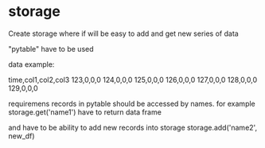 # storage

Create storage where if will be easy to add and get new series of data

"pytable" have to be used

data example:

time,col1,col2,col3
123,0,0,0
124,0,0,0
125,0,0,0
126,0,0,0
127,0,0,0
128,0,0,0
129,0,0,0



requiremens
records in pytable should be accessed by names. for example 
storage.get('name1') have to return data frame


and have to be ability to add new records into storage
storage.add('name2', new_df)

